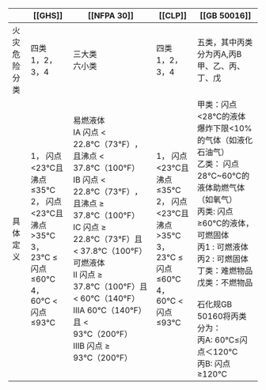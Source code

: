 
|        | [[GHS]]                                                                        | [[NFPA 30]]                                                                                                                                                                                                                                         | [[CLP]]                                                                            | [[GB 50016]]                                                                                                                                                                                                          |
| ------ | ------------------------------------------------------------------------------ | --------------------------------------------------------------------------------------------------------------------------------------------------------------------------------------------------------------------------------------------------- | ---------------------------------------------------------------------------------- | --------------------------------------------------------------------------------------------------------------------------------------------------------------------------------------------------------------------- |
| 火灾危险分类 | 四类<br>1，2，3，4                                                                  | 三大类<br>六小类<br>                                                                                                                                                                                                                                      | 四类<br>1，2，3，4                                                                      | 五类，其中丙类分为丙A,丙B<br>甲、乙、丙、丁、戊                                                                                                                                                                                           |
| 具体定义   | 1， 闪点 <23℃且沸点 ≤35℃<br>2， 闪点 <23℃且沸点 >35℃<br>3， 23℃ ≤闪点 ≤60℃<br>4， 60℃ <闪点 ≤93℃ | 易燃液体<br>IA 闪点 ​​< 22.8℃（73℉）​​，且沸点 ​​< 37.8℃（100℉）​​<br>IB 闪点 ​​< 22.8℃（73℉）​​，且沸点 ​​≥ 37.8℃（100℉）<br>IC 闪点 ​​≥ 22.8℃（73℉）且 < 37.8℃（100℉）<br>可燃液体<br>II 闪点 ​​≥ 37.8℃（100℉）且 < 60℃（140℉）<br>IIIA 60℃（140℉）且 < 93℃（200℉）​​<br>IIIB 闪点 ​​≥ 93℃（200℉）​​ | 1， 闪点 <23℃且沸点 ≤35℃<br>2， 闪点 <23℃且沸点 >35℃<br>3， 23℃ ≤闪点 ≤60℃<br>4， 60℃ <闪点 ≤93℃<br> | 甲类：闪点 ​​<28℃的液体​​ 爆炸下限 ​​<10%的气体​​（如液化石油气）<br>乙类： 闪点 ​​28℃~60℃的液体​​ 助燃气体（如氧气）<br>丙类: 闪点 ​​≥60℃的液体​​，可燃固体<br>丙1 : 可燃液体 <br>丙2 :  可燃固体<br>丁类：难燃物品<br>戊类：不燃物品<br><br>石化规GB 50160将丙类分为：<br>丙A: 60℃≤闪点＜120℃<br>丙B: 闪点≥120℃ |
